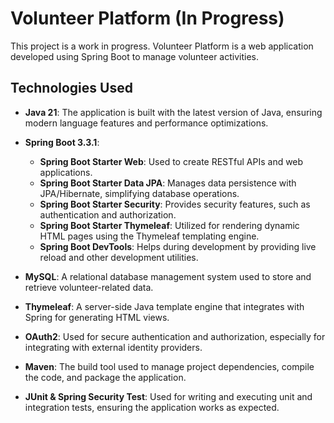 # Volunteer Platform (In Progress)

This project is a work in progress. Volunteer Platform is a web application developed using Spring Boot to manage volunteer activities.

## Technologies Used

- **Java 21**: The application is built with the latest version of Java, ensuring modern language features and performance optimizations.
  
- **Spring Boot 3.3.1**: 
  - **Spring Boot Starter Web**: Used to create RESTful APIs and web applications.
  - **Spring Boot Starter Data JPA**: Manages data persistence with JPA/Hibernate, simplifying database operations.
  - **Spring Boot Starter Security**: Provides security features, such as authentication and authorization.
  - **Spring Boot Starter Thymeleaf**: Utilized for rendering dynamic HTML pages using the Thymeleaf templating engine.
  - **Spring Boot DevTools**: Helps during development by providing live reload and other development utilities.

- **MySQL**: A relational database management system used to store and retrieve volunteer-related data.

- **Thymeleaf**: A server-side Java template engine that integrates with Spring for generating HTML views.

- **OAuth2**: Used for secure authentication and authorization, especially for integrating with external identity providers.

- **Maven**: The build tool used to manage project dependencies, compile the code, and package the application.

- **JUnit & Spring Security Test**: Used for writing and executing unit and integration tests, ensuring the application works as expected.
